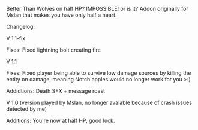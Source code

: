 Better Than Wolves on half HP? IMPOSSIBLE! or is it?
Addon originally for Mslan that makes you have only half a heart.


Changelog:

V 1.1-fix

Fixes: 
Fixed lightning bolt creating fire

V 1.1

Fixes: 
Fixed player being able to survive low damage sources by killing the entity on damage, meaning Notch apples would no longer work for you >:)

Addidtions: 
Death SFX + message roast

V 1.0 (version played by Mslan, no longer avaiable because of crash issues detected by me)

Additions: 
You're now at half HP, good luck.
